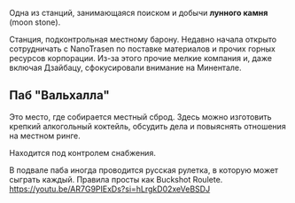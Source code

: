 Одна из станций, занимающаяся поиском и добычи **лунного камня** (moon stone).

Станция, подконтрольная местному барону. Недавно начала открыто сотрудничать с NanoTrasen по поставке материалов и прочих горных ресурсов корпорации. Из-за этого прочие мелкие компания и, даже включая Дзайбацу, сфокусировали внимание на Минентале.
## Паб "Вальхалла"

Это место, где собирается местный сброд. Здесь можно изготовить крепкий алкогольный коктейль, обсудить дела и повыяснять отношения на местном ринге.

Находится под контролем снабжения.

В подвале паба иногда проводится русская рулетка, в которую может сыграть каждый. Правила просты как Buckshot Roulete. https://youtu.be/AR7G9PIExDs?si=hLrgkD02xeVeBSDJ
